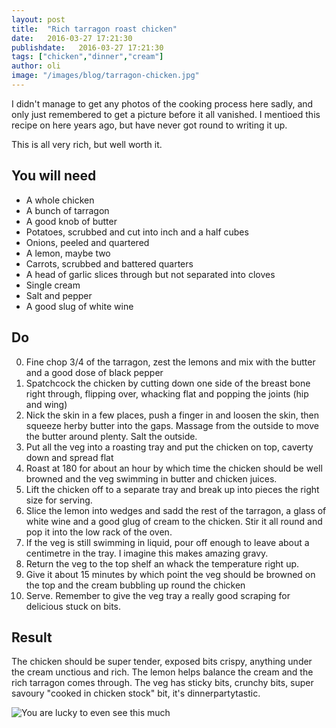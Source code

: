 ```yaml
---
layout: post
title:  "Rich tarragon roast chicken"
date:   2016-03-27 17:21:30
publishdate:   2016-03-27 17:21:30
tags: ["chicken","dinner","cream"]
author: oli
image: "/images/blog/tarragon-chicken.jpg"
---
```


I didn't manage to get any photos of the cooking process here sadly, and only just remembered to get a picture before it all vanished. I mentioed this recipe on here years ago, but have never got round to writing it up.

This is all very rich, but well worth it.

## You will need


* A whole chicken
* A bunch of tarragon
* A good knob of butter
* Potatoes, scrubbed and cut into inch and a half cubes
* Onions, peeled and quartered
* A lemon, maybe two
* Carrots, scrubbed and battered quarters
* A head of garlic slices through but not separated into cloves
* Single cream
* Salt and pepper
* A good slug of white wine


## Do

0. Fine chop 3/4 of the tarragon, zest the lemons and mix with the butter and a good dose of black pepper
1. Spatchcock the chicken by cutting down one side of the breast bone right through, flipping over, whacking flat and popping the joints (hip and wing)
2. Nick the skin in a few places, push a finger in and loosen the skin, then squeeze herby butter into the gaps.  Massage from the outside to move the butter around plenty. Salt the outside.
3. Put all the veg into a roasting tray and put the chicken on top, caverty down and spread flat
4. Roast at 180 for about an hour by which time the chicken should be well browned and the veg swimming in butter and chicken juices.
5. Lift the chicken off to a separate tray and break up into pieces the right size for serving.  
6. Slice the lemon into wedges and sadd the rest of the tarragon, a glass of white wine and a good glug of cream to the chicken.  Stir it all round and pop it into the low rack of the oven.
7. If the veg is still swimming in liquid, pour off enough to leave about a centimetre in the tray.  I imagine this makes amazing gravy.
8. Return the veg to the top shelf an whack the temperature right up.
9. Give it about 15 minutes by which point the veg should be browned on the top and the cream bubbling up round the chicken
10. Serve.  Remember to give the veg tray a really good scraping for delicious stuck on bits.


## Result

The chicken should be super tender, exposed bits crispy, anything under the cream unctious and rich.  The lemon helps balance the cream and the rich tarragon comes through.  The veg has sticky bits, crunchy bits, super savoury "cooked in chicken stock" bit, it's dinnerpartytastic.


![You are lucky to even see this much](/images/blog/tarragon-chicken.jpg)


